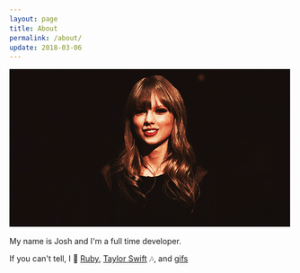 ```yaml
---
layout: page
title: About
permalink: /about/
update: 2018-03-06
---
```


![Taylor Swift][taylor-hi-gif]

My name is Josh and I'm a full time developer.

If you can't tell, I :sparkling_heart: [Ruby][ruby-lang], [Taylor Swift][taylor-swift] :notes:, and [gifs][giphy]

[ruby-lang]: https://www.ruby-lang.org
[taylor-swift]: https://taylorswift.com/
[taylor-hi-gif]: /assets/images/taylor-swift/taylor-wave.gif
[taylor-love-gif]: /assets/images/taylor-swift/taylor-heart.gif
[giphy]: https://giphy.com/search/taylor-swift
